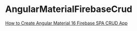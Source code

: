 # AngularMaterialFirebaseCrud

[How to Create Angular Material 16 Firebase SPA CRUD App](https://www.positronx.io/how-to-create-angular-material-firebase-spa-crud-app/)